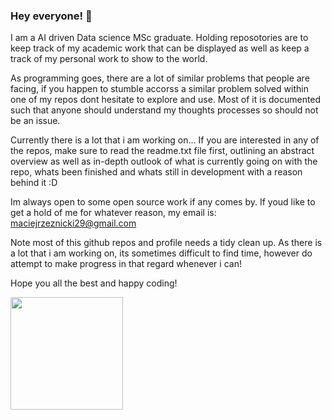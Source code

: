 ### Hey everyone! 👋

I am a AI driven Data science MSc graduate.
Holding reposotories are to keep track of my academic work that can be displayed as well as keep a track of my personal work to show to the world.

As programming goes, there are a lot of similar problems that people are facing, if you happen to stumble accorss a similar problem solved within one of my repos dont hesitate to explore and use. Most of it is documented such that anyone should understand my thoughts processes so should not be an issue.

Currently there is a lot that i am working on... 
If you are interested in any of the repos, make sure to read the readme.txt file first, outlining an abstract overview as well as in-depth outlook of what is currently going on with the repo, whats been finished and whats still in development with a reason behind it :D

Im always open to some open source work if any comes by. 
If youd like to get a hold of me for whatever reason, my email is: maciejrzeznicki29@gmail.com

Note most of this github repos and profile needs a tidy clean up. As there is a lot that i am working on, its sometimes difficult to find time, however do attempt to make progress in that regard whenever i can!

Hope you all the best and happy coding!

<img height="180em" src="https://github-readme-stats.vercel.app/api?username=Majic2000&show_icons=true&hide_border=true&&count_private=true&include_all_commits=true" />
